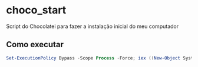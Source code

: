 # choco_start
Script do Chocolatei para fazer a instalação inicial do meu computador
## Como executar
```powershell
Set-ExecutionPolicy Bypass -Scope Process -Force; iex ((New-Object System.Net.WebClient).DownloadString('https://raw.githubusercontent.com/Windol/choco_start/master/choco_start.ps1'))
```
